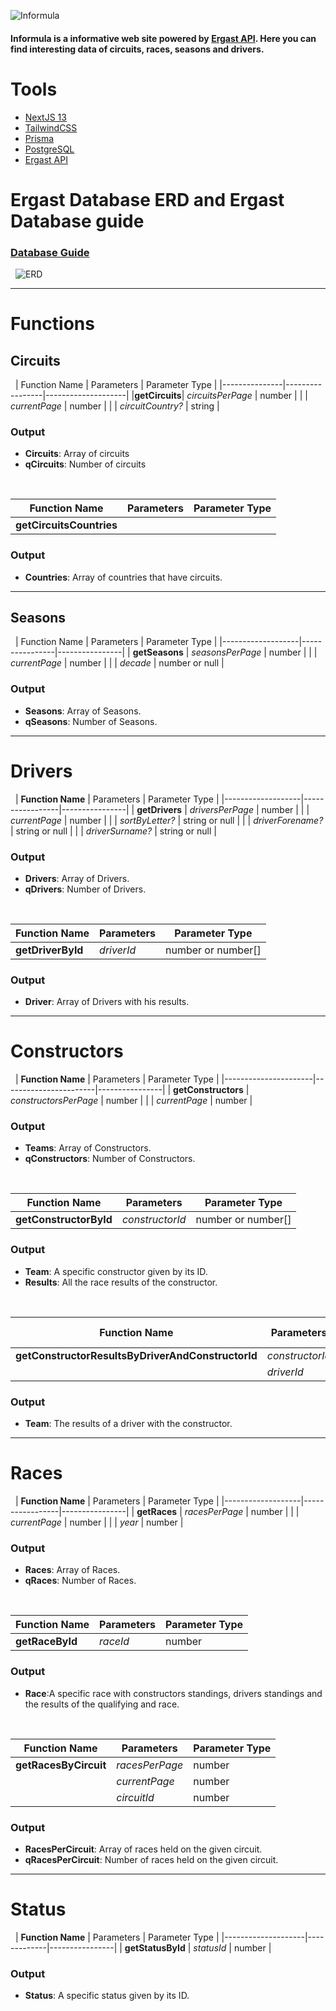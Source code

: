 ![Informula](https://nimbus-screenshots.s3.amazonaws.com/s/a1b2163db77f2b9ca141a012ab7a0d71.png)

#### Informula is a informative web site powered by [Ergast API](http://ergast.com/mrd/). Here you can find interesting data of circuits, races, seasons and drivers.

# Tools
- [NextJS 13](https://nextjs.org/)
- [TailwindCSS](https://tailwindcss.com/)
- [Prisma](https://www.prisma.io)
- [PostgreSQL](https://www.postgresql.org/)
- [Ergast API](http://ergast.com/mrd/)

# Ergast Database ERD and Ergast Database guide
### [Database Guide](http://ergast.com/docs/f1db_user_guide.txt)
&nbsp;
![ERD](http://ergast.com/images/ergast_db.png)

***

# Functions
## Circuits
&nbsp;
| Function Name | Parameters      | Parameter Type     |
|---------------|-----------------|--------------------|
|**getCircuits**| *circuitsPerPage* | number             |
|               | *currentPage*     | number             |
|               | *circuitCountry?* | string             |
### Output
- **Circuits**: Array of circuits
- **qCircuits**: Number of circuits

&nbsp;

| Function Name        | Parameters | Parameter Type |
|----------------------|------------|----------------|
| **getCircuitsCountries** |            |                |

### Output

- **Countries**: Array of countries that have circuits.

***

## Seasons
&nbsp;
| Function Name     | Parameters     | Parameter Type |
|-------------------|----------------|----------------|
| **getSeasons**    | *seasonsPerPage* | number         |
|                   | *currentPage*    | number         |
|                   | *decade*         | number or null |

### Output

- **Seasons**: Array of Seasons.
- **qSeasons**: Number of Seasons.

***

# Drivers
&nbsp;
| **Function Name** | Parameters      | Parameter Type |
|-------------------|-----------------|----------------|
| **getDrivers**    | *driversPerPage*  | number         |
|                   | *currentPage*     | number         |
|                   | *sortByLetter?*   | string or null |
|                   | *driverForename?* | string or null |
|                   | *driverSurname?*  | string or null |

### Output
- **Drivers**: Array of Drivers.
- **qDrivers**: Number of Drivers.

&nbsp;

| **Function Name**    | Parameters  | Parameter Type         |
|----------------------|-------------|------------------------|
| **getDriverById**    | *driverId*      | number or number[]   |

### Output
- **Driver**: Array of Drivers with his results.

***

# Constructors
&nbsp;
| **Function Name**    | Parameters            | Parameter Type |
|----------------------|-----------------------|----------------|
| **getConstructors**  | *constructorsPerPage*   | number         |
|                      | *currentPage*           | number         |

### Output
- **Teams**: Array of Constructors.
- **qConstructors**: Number of Constructors.

&nbsp;

| **Function Name**        | Parameters        | Parameter Type |
|--------------------------|-------------------|----------------|
| **getConstructorById**   | *constructorId*     | number or number[]|

### Output
- **Team**: A specific constructor given by its ID.
- **Results**: All the race results of the constructor.

&nbsp;

| **Function Name**                                | Parameters                         | Parameter Type       |
|--------------------------------------------------|------------------------------------|----------------------|
| **getConstructorResultsByDriverAndConstructorId** | *constructorId*                      | number[]   |
|                                                  | *driverId*                           | number |

### Output
- **Team**: The results of a driver with the constructor.

***

# Races
&nbsp;
| **Function Name** | Parameters      | Parameter Type |
|-------------------|-----------------|----------------|
| **getRaces**      | *racesPerPage*    | number         |
|                   | *currentPage*     | number         |
|                   | *year*            | number         |

### Output
- **Races**: Array of Races.
- **qRaces**: Number of Races.

&nbsp;

| **Function Name** | Parameters  | Parameter Type  |
|-------------------|-------------|-----------------|
| **getRaceById**   | *raceId*      | number          |

### Output
- **Race**:A specific race with constructors standings, drivers standings and the results of the qualifying and race.

&nbsp;

| **Function Name**      | Parameters       | Parameter Type |
|------------------------|------------------|----------------|
| **getRacesByCircuit**   | *racesPerPage*     | number         |
|                        | *currentPage*      | number         |
|                        | *circuitId*        | number         |

### Output
- **RacesPerCircuit**: Array of races held on the given circuit.
- **qRacesPerCircuit**: Number of races held on the given circuit.

***
# Status
&nbsp;
| **Function Name**  | Parameters  | Parameter Type |
|--------------------|-------------|----------------|
| **getStatusById**  | *statusId*    | number         |


### Output
- **Status**: A specific status given by its ID.






